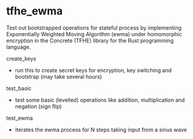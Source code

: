 # tfhe_ewma

Test out bootstrapped operations for stateful process by implementing Exponentially Weighted Moving Algorithm (ewma) under homomorphic encryption in the Concrete (TFHE) library for the Rust programming language.  

create_keys 
- run this to create secret keys for encryption, key switching and bootstrap (may take several hours)

test_basic 
- test some basic (levelled) operations like addition, multiplication and negation (sign flip)

test_ewma 
- iterates the ewma process for N steps taking input from a sinus wave